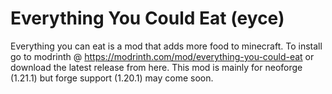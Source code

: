 # Everything You Could Eat (eyce)
Everything you can eat is a mod that adds more food to minecraft.
To install go to modrinth @ https://modrinth.com/mod/everything-you-could-eat or download the latest release from here. 
This mod is mainly for neoforge (1.21.1) but forge support (1.20.1) may come soon.
